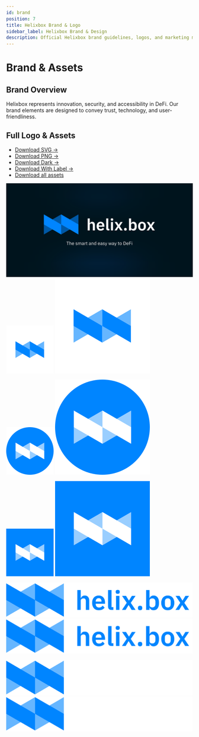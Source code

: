 ```yaml
---
id: brand
position: 7
title: Helixbox Brand & Logo
sidebar_label: Helixbox Brand & Design
description: Official Helixbox brand guidelines, logos, and marketing materials
---
```


# Brand & Assets

## Brand Overview

Helixbox represents innovation, security, and accessibility in DeFi. Our brand elements are designed to convey trust, technology, and user-friendliness.

## Full Logo & Assets

- [Download SVG →](./assets/Logo.svg)
- [Download PNG →](./assets/Logo.png)
- [Download Dark →](./assets/Logo-rect.png)
- [Download With Label →](./assets/logo&label.png)
- [Download all assets](./assets/Brand.zip)


<div className="logo-showcase" style={{ padding: "2rem", backgroundColor: "#FFFFFF", borderRadius: "8px", marginBottom: "1rem" }}>

![alt text](./assets/Banner-Card.svg)
![alt text](./assets/Logo.png) ![alt text](./assets/Logo.svg) 

![circle](./assets/Logo-circle.png) ![circle-svg](./assets/Logo-circle.svg) 

![rectangle](./assets/Logo-rect.png) ![rectangle-svg](./assets/Logo-rect.svg) 

![with label](./assets/Logo&label2.png) ![with label svg](./assets/Logo&label2.svg)
</div>



<div className="logo-showcase" style={{ padding: "2rem", backgroundColor: "#0A0A0A", borderRadius: "8px", marginBottom:"2rem"  }}>

![with label Dark](./assets/Logo&label.png)
![with label Dark svg](./assets/Logo&label.svg)
</div>